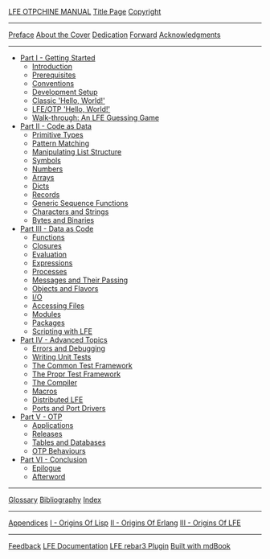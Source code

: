 [LFE OTPCHINE MANUAL](README.md)
[Title Page](fm/title-page.md)
[Copyright](fm/copyright.md)

--------------------

[Preface](preface/README.md)
[About the Cover](preface/about-cover.md)
[Dedication](preface/dedication.md)
[Forward](preface/forward.md)
[Acknowledgments](preface/acknowledgments.md)

--------------------

* [Part I - Getting Started]()
   * [Introduction](part1/intro/README.md)
   * [Prerequisites](part1/intro/prereq.md)
   * [Conventions](part1/intro/conventions.md)
   * [Development Setup](part1/intro/setup.md)
   * [Classic 'Hello, World!'](part1/intro/hw1.md)
   * [LFE/OTP 'Hello, World!'](part1/intro/hw1.md)
   * [Walk-through: An LFE Guessing Game](part1/intro/guessing-game/README.md)
* [Part II - Code as Data]()     
   * [Primitive Types](part2/data-types/README.md)
   * [Pattern Matching](part2/patterns/README.md)
   * [Manipulating List Structure](part2/mani-list/README.md)
   * [Symbols](part2/symbols/README.md)
   * [Numbers](part2/numbers/README.md)
   * [Arrays](part2/arrays/README.md)
   * [Dicts](part2/dicts/README.md)
   * [Records](part2/records/README.md)
   * [Generic Sequence Functions](part2/gen-seq/README.md)
   * [Characters and Strings](part2/chr-str/README.md)
   * [Bytes and Binaries](part2/byte-bin/README.md)
* [Part III - Data as Code]()
   * [Functions](part3/funs/README.md)
   * [Closures](part3/closures/README.md)
   * [Evaluation](part3/eval/README.md)
   * [Expressions](part3/expressioins/README.md)
   * [Processes](part3/processes/README.md)
   * [Messages and Their Passing](part3/msgs/README.md)
   * [Objects and Flavors](part3/objects/README.md)
   * [I/O](part3/io/README.md)
   * [Accessing Files](part3/files/README.md)
   * [Modules](part3/modules/README.md)
   * [Packages](part3/packages/README.md)
   * [Scripting with LFE](part3/scripting/README.md)
* [Part IV - Advanced Topics]()
   * [Errors and Debugging](part4/err-debug/README.md)
   * [Writing Unit Tests](part4/unit/README.md)
   * [The Common Test Framework](part4/ct/README.md)
   * [The Propr Test Framework](part4/propr/README.md)
   * [The Compiler](part4/compiler/README.md)
   * [Macros](part4/macros/README.md)
   * [Distributed LFE](part4/dist/README.md)
   * [Ports and Port Drivers](part4/ports/REAEDME.md)
* [Part V - OTP]()
   * [Applications](part5/apps/README.md)
   * [Releases](part5/rels/README.md)
   * [Tables and Databases](part5/data/README.md)
   * [OTP Behaviours](part5/behaviours/README.md)
* [Part VI - Conclusion]()
   * [Epilogue](part6/epilogue.md)
   * [Afterword](part6/afterward.md)

--------------------

[Glossary](epilogue/glossary.md)
[Bibliography](epilogue/bibliography.md)
[Index](epilogue/index.md)

--------------------

[Appendices]()
[I - Origins Of Lisp](appendices/lisp-history.md)
[II - Origins Of Erlang](appendices/erlang-history.md)
[III - Origins Of LFE](appendices/lfe-overview.md)

--------------------

[Feedback](feedback.md)
[LFE Documentation](redirects/docs.html)
[LFE rebar3 Plugin](redirects/rebar3.html)
[Built with mdBook](redirects/mdbook.html)
